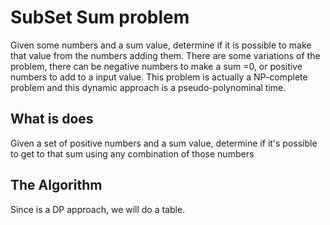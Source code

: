 # SubSet Sum problem
Given some numbers and a sum value, determine if it is possible to make that value from the numbers adding them. There are some variations of the problem, there can be negative numbers to make a sum =0, or positive numbers to add to a input value. This problem is actually a NP-complete problem and this dynamic approach is a pseudo-polynominal time.

## What is does
Given a set of positive numbers and a sum value, determine if it's possible to get to that sum using any combination of those numbers

## The Algorithm
Since is a DP approach, we will do a table.

